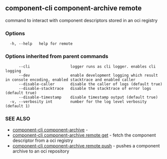 ## component-cli component-archive remote

command to interact with component descriptors stored in an oci registry

### Options

```
  -h, --help   help for remote
```

### Options inherited from parent commands

```
      --cli                  logger runs as cli logger. enables cli logging
      --dev                  enable development logging which result in console encoding, enabled stacktrace and enabled caller
      --disable-caller       disable the caller of logs (default true)
      --disable-stacktrace   disable the stacktrace of error logs (default true)
      --disable-timestamp    disable timestamp output (default true)
  -v, --verbosity int        number for the log level verbosity (default 1)
```

### SEE ALSO

* [component-cli component-archive](component-cli_component-archive.md)	 - 
* [component-cli component-archive remote get](component-cli_component-archive_remote_get.md)	 - fetch the component descriptor from a oci registry
* [component-cli component-archive remote push](component-cli_component-archive_remote_push.md)	 - pushes a component archive to an oci repository

